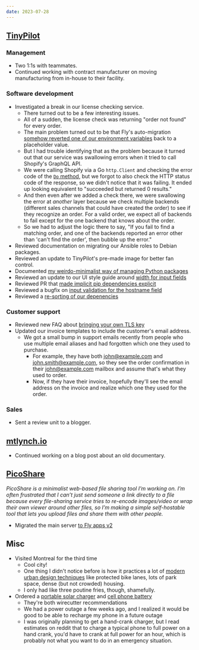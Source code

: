 ```yaml
---
date: 2023-07-28
---
```


## [TinyPilot](https://tinypilotkvm.com)

### Management

- Two 1:1s with teammates.
- Continued working with contract manufacturer on moving manufacturing from in-house to their facility.

### Software development

- Investigated a break in our license checking service.
  - There turned out to be a few interesting issues.
  - All of a sudden, the license check was returning "order not found" for every order.
  - The main problem turned out to be that Fly's auto-migration [somehow reverted one of our environment variables](https://community.fly.io/t/v2-migration-replaced-app-secret/14485) back to a placeholder value.
  - But I had trouble identifying that as the problem because it turned out that our service was swallowing errors when it tried to call Shopify's GraphQL API.
  - We were calling Shopify via a Go `http.Client` and checking the error code of the [`Do` method](https://pkg.go.dev/net/http#Client.Do), but we forgot to also check the HTTP status code of the response, so we didn't notice that it was failing. It ended up looking equivalent to "succeeded but returned 0 results."
  - And then even after we added a check there, we were swallowing the error at _another_ layer because we check multiple backends (different sales channels that could have created the order) to see if they recognize an order. For a valid order, we expect all of backends to fail except for the one backend that knows about the order.
  - So we had to adjust the logic there to say, "If you fail to find a matching order, and one of the backends reported an error other than 'can't find the order', then bubble up the error."
- Reviewed documentation on migrating our Ansible roles to Debian packages.
- Reviewed an update to TinyPilot's pre-made image for better fan control.
- Documented [my weirdo-minimalist way of managing Python packages](https://github.com/tiny-pilot/tinypilot/pull/1528)
- Reviewed an update to our UI style guide around [width for input fields](https://github.com/tiny-pilot/tinypilot/pull/1536)
- Reviewed PR that [made implicit pip dependencies explicit](https://github.com/tiny-pilot/tinypilot/pull/1530)
- Reviewed a bugfix on [input validation for the hostname field](https://github.com/tiny-pilot/tinypilot/pull/1538)
- Reviewed a [re-sorting of our depenencies](https://github.com/tiny-pilot/tinypilot/pull/1535)

### Customer support

- Reviewed new FAQ about [bringing your own TLS key](https://tinypilotkvm.com/faq/own-tls-key)
- Updated our invoice templates to include the customer's email address.
  - We got a small bump in support emails recently from people who use multiple email aliases and had forgotten which one they used to purchase.
    - For example, they have both john@example.com and john.smith@example.com, so they see the order confirmation in their john@example.com mailbox and assume that's what they used to order.
    - Now, if they have their invoice, hopefully they'll see the email address on the invoice and realize which one they used for the order.

### Sales

- Sent a review unit to a blogger.

## [mtlynch.io](https://mtlynch.io)

- Continued working on a blog post about an old documentary.

## [PicoShare](https://pico.rocks)

_PicoShare is a minimalist web-based file sharing tool I’m working on. I’m often frustrated that I can’t just send someone a link directly to a file because every file-sharing service tries to re-encode images/video or wrap their own viewer around other files, so I’m making a simple self-hostable tool that lets you upload files and share them with other people._

- Migrated the main server [to Fly apps v2](https://github.com/mtlynch/picoshare/pull/449)

## Misc

- Visited Montreal for the third time
  - Cool city!
  - One thing I didn't notice before is how it practices a lot of [modern urban design techniques](https://mtlynch.io/book-reports/happy-city/) like protected bike lanes, lots of park space, dense (but not crowded) housing.
  - I only had like three poutine fries, though, shamefully.
- Ordered a [portable solar charger](https://www.amazon.com/dp/B01EXWCPLC) and [cell phone battery](https://www.amazon.com/dp/B09D78KLK1)
  - They're both wirecutter recommendations
  - We had a power outage a few weeks ago, and I realized it would be good to be able to recharge my phone in a future outage
  - I was originally planning to get a hand-crank charger, but I read estimates on reddit that to charge a typical phone to full power on a hand crank, you'd have to crank at full power for an hour, which is probably not what you want to do in an emergency situation.
